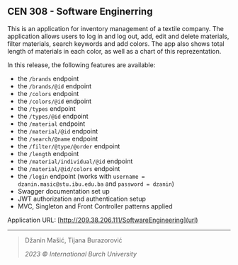 ## CEN 308 - Software Enginerring

This is an application for inventory management of a textile company. The application allows users to log in and log out, add, edit and delete materials, filter materials, search keywords and add colors. The app also shows total length of materials in each color, as well as a chart of this reprezentation.

In this release, the following features are available:
- the `/brands` endpoint
- the `/brands/@id` endpoint
- the `/colors` endpoint
- the `/colors/@id` endpoint
- the `/types` endpoint
- the `/types/@id` endpoint
- the `/material` endpoint
- the `/material/@id` endpoint
- the `/search/@name` endpoint
- the `/filter/@type/@order` endpoint
- the `/length` endpoint
- the `/material/individual/@id` endpoint
- the `/material/@id/colors` endpoint
- the `/login` endpoint (works with `username = dzanin.masic@stu.ibu.edu.ba` and `password = dzanin`)
- Swagger documentation set up
- JWT authorization and authentication setup
- MVC, Singleton and Front Controller patterns applied

Application URL: [http://209.38.206.111/SoftwareEngineering](url)

---
> Džanin Mašić, Tijana Burazorović
> 
> *2023 © International Burch University*
